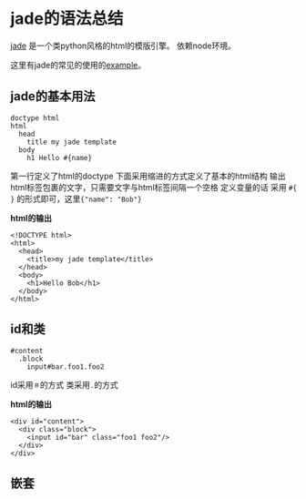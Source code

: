 # jade的语法总结

[jade](https://www.npmjs.com/package/jade) 是一个类python风格的html的模版引擎。
依赖node环境。

这里有jade的常见的使用的[example](http://naltatis.github.io/jade-syntax-docs/#basics)。

## jade的基本用法

```
doctype html
html
  head
    title my jade template
  body
    h1 Hello #{name}
```

第一行定义了html的doctype
下面采用缩进的方式定义了基本的html结构
输出html标签包裹的文字，只需要文字与html标签间隔一个空格
定义变量的话 采用 `#{ }` 的形式即可，这里`{"name": "Bob"}`


**html的输出**

```
<!DOCTYPE html>
<html>
  <head>
    <title>my jade template</title>
  </head>
  <body>
    <h1>Hello Bob</h1>
  </body>
</html>
```

## id和类


```
#content
  .block
    input#bar.foo1.foo2
```

id采用`＃`的方式
类采用`.`的方式


**html的输出**

```
<div id="content">
  <div class="block">
    <input id="bar" class="foo1 foo2"/>
  </div>
</div>
```

## 嵌套









